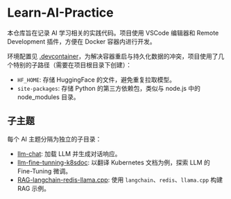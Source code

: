 # Learn-AI-Practice

本仓库旨在记录 AI 学习相关的实践代码。项目使用 VSCode 编辑器和 Remote Development 插件，方便在 Docker 容器内进行开发。

环境配置见 [.devcontainer](/.devcontainer/devcontainer.json)，为解决容器重启与持久化数据的冲突，项目使用了几个特别的子路径（需要在项目根目录下创建）：
- `HF_HOME`: 存储 HuggingFace 的文件，避免重复拉取模型。
- `site-packages`: 存储 Python 的第三方依赖包，类似与 node.js 中的 node_modules 目录。

## 子主题

每个 AI 主题分隔为独立的子目录：
- [llm-chat](/llm-chat): 加载 LLM 并生成对话响应。
- [llm-fine-tunning-k8sdoc](/llm-fine-tunning-k8sdoc/): 以翻译 Kubernetes 文档为例，探索 LLM 的 Fine-Tuning 微调。
- [RAG-langchain-redis-llama.cpp](/RAG-langchain-redis-llama.cpp/): 使用 `langchain`、`redis`、`llama.cpp` 构建 RAG 示例。